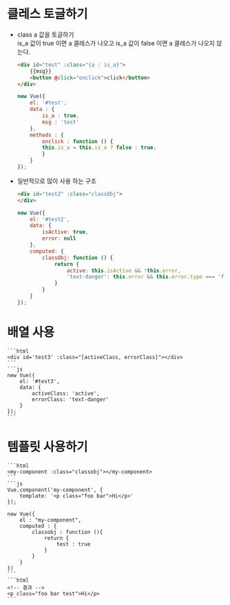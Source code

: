 # 클레스 토글하기 

- class a 값을 토글하기     
    is_a 값이 true 이면 a 클레스가 나오고 
    is_a 값이 false 이면 a 클레스가 나오지 않는다.
    ```html
    <div id="test" :class="{a : is_a}">
        {{msg}}
        <button @click="onclick">click</button>
    </div>
    ```
    ```js
    new Vue({
        el: '#test',
        data : {
            is_a : true,
            msg : 'test'
        },
        methods : {
            onclick : function () {
            this.is_a = this.is_a ? false : true; 
            }
        }
    });
    ```
- 일반적으로 많이 사용 하는 구조 
    ```html
    <div id="test2" :class="classObj">
    </div>
    ```
    ```js
    new Vue({
        el: '#test2',
        data: {
            isActive: true,
            error: null
        },
        computed: {
            classObj: function () {
                return {
                    active: this.isActive && !this.error,
                    'text-danger': this.error && this.error.type === 'fatal'
                }
            }
        }
    });
    ```

# 배열 사용
    ```html
    <div id='test3' :class="[activeClass, errorClass]"></div>
    ```
    ```js
    new Vue({
        el: '#test3',
        data: {
            activeClass: 'active',
            errorClass: 'text-danger'
        }
    });
    ```

# 템플릿 사용하기 
    ```html
    <my-component :class="classobj"></my-component>
    ```
    ```js
    Vue.component('my-component', {
        template: '<p class="foo bar">Hi</p>'
    });

    new Vue({
        el : "my-component",
        computed : {
            classobj : function (){
                return {
                    test : true
                }
            }
        }
    })
    ```
    ```html
    <!-- 결과 -->
    <p class="foo bar test">Hi</p>
    ```